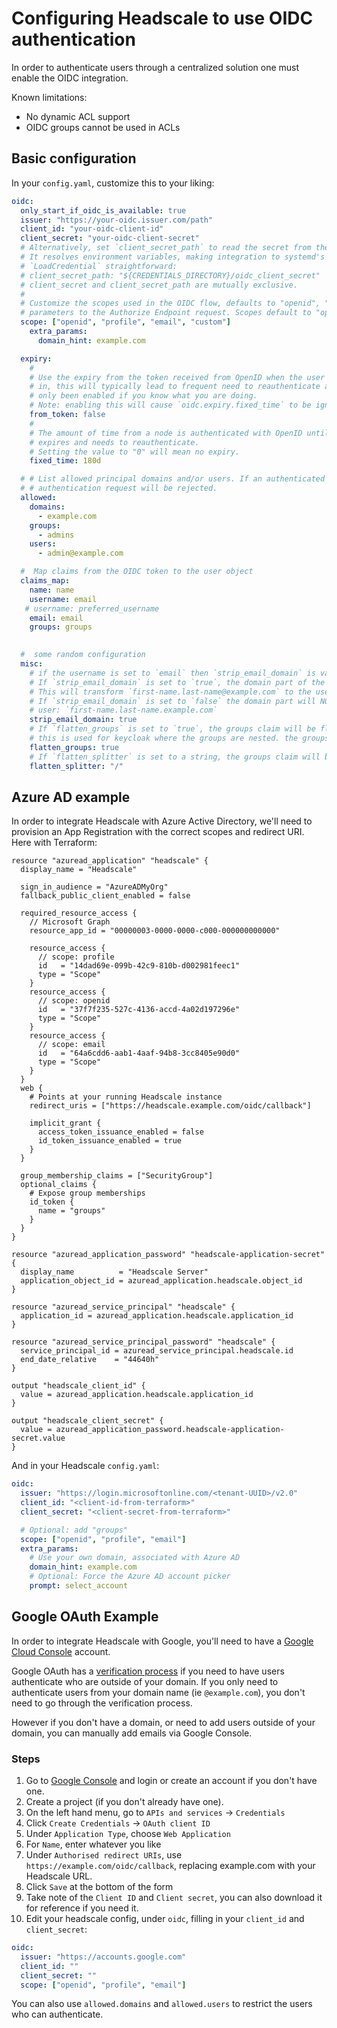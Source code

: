 # Configuring Headscale to use OIDC authentication

In order to authenticate users through a centralized solution one must enable the OIDC integration.

Known limitations:

- No dynamic ACL support
- OIDC groups cannot be used in ACLs

## Basic configuration

In your `config.yaml`, customize this to your liking:

```yaml
oidc:
  only_start_if_oidc_is_available: true
  issuer: "https://your-oidc.issuer.com/path"
  client_id: "your-oidc-client-id"
  client_secret: "your-oidc-client-secret"
  # Alternatively, set `client_secret_path` to read the secret from the file.
  # It resolves environment variables, making integration to systemd's
  # `LoadCredential` straightforward:
  # client_secret_path: "${CREDENTIALS_DIRECTORY}/oidc_client_secret"
  # client_secret and client_secret_path are mutually exclusive.
  #
  # Customize the scopes used in the OIDC flow, defaults to "openid", "profile" and "email" and add custom query
  # parameters to the Authorize Endpoint request. Scopes default to "openid", "profile" and "email".
  scope: ["openid", "profile", "email", "custom"]
    extra_params:
      domain_hint: example.com

  expiry:
    #
    # Use the expiry from the token received from OpenID when the user logged
    # in, this will typically lead to frequent need to reauthenticate and should
    # only been enabled if you know what you are doing.
    # Note: enabling this will cause `oidc.expiry.fixed_time` to be ignored.
    from_token: false
    #
    # The amount of time from a node is authenticated with OpenID until it
    # expires and needs to reauthenticate.
    # Setting the value to "0" will mean no expiry.
    fixed_time: 180d

  # # List allowed principal domains and/or users. If an authenticated user's domain is not in this list, the
  # # authentication request will be rejected.
  allowed:
    domains:
      - example.com
    groups:
      - admins
    users:
      - admin@example.com

  #  Map claims from the OIDC token to the user object
  claims_map:
    name: name
    username: email
   # username: preferred_username
    email: email
    groups: groups
    

  #  some random configuration
  misc:
    # if the username is set to `email` then `strip_email_domain` is valid
    # If `strip_email_domain` is set to `true`, the domain part of the username email address will be removed.
    # This will transform `first-name.last-name@example.com` to the user `first-name.last-name`
    # If `strip_email_domain` is set to `false` the domain part will NOT be removed resulting to the following
    # user: `first-name.last-name.example.com`
    strip_email_domain: true
    # If `flatten_groups` is set to `true`, the groups claim will be flattened to a single level.
    # this is used for keycloak where the groups are nested. the groups format from keycloak is `group1/subgroup1/subgroup2`
    flatten_groups: true
    # If `flatten_splitter` is set to a string, the groups claim will be split by the string and flattened to a single level.
    flatten_splitter: "/"


```

## Azure AD example

In order to integrate Headscale with Azure Active Directory, we'll need to provision an App Registration with the correct scopes and redirect URI. Here with Terraform:

```hcl
resource "azuread_application" "headscale" {
  display_name = "Headscale"

  sign_in_audience = "AzureADMyOrg"
  fallback_public_client_enabled = false

  required_resource_access {
    // Microsoft Graph
    resource_app_id = "00000003-0000-0000-c000-000000000000"

    resource_access {
      // scope: profile
      id   = "14dad69e-099b-42c9-810b-d002981feec1"
      type = "Scope"
    }
    resource_access {
      // scope: openid
      id   = "37f7f235-527c-4136-accd-4a02d197296e"
      type = "Scope"
    }
    resource_access {
      // scope: email
      id   = "64a6cdd6-aab1-4aaf-94b8-3cc8405e90d0"
      type = "Scope"
    }
  }
  web {
    # Points at your running Headscale instance
    redirect_uris = ["https://headscale.example.com/oidc/callback"]

    implicit_grant {
      access_token_issuance_enabled = false
      id_token_issuance_enabled = true
    }
  }

  group_membership_claims = ["SecurityGroup"]
  optional_claims {
    # Expose group memberships
    id_token {
      name = "groups"
    }
  }
}

resource "azuread_application_password" "headscale-application-secret" {
  display_name          = "Headscale Server"
  application_object_id = azuread_application.headscale.object_id
}

resource "azuread_service_principal" "headscale" {
  application_id = azuread_application.headscale.application_id
}

resource "azuread_service_principal_password" "headscale" {
  service_principal_id = azuread_service_principal.headscale.id
  end_date_relative    = "44640h"
}

output "headscale_client_id" {
  value = azuread_application.headscale.application_id
}

output "headscale_client_secret" {
  value = azuread_application_password.headscale-application-secret.value
}
```

And in your Headscale `config.yaml`:

```yaml
oidc:
  issuer: "https://login.microsoftonline.com/<tenant-UUID>/v2.0"
  client_id: "<client-id-from-terraform>"
  client_secret: "<client-secret-from-terraform>"

  # Optional: add "groups"
  scope: ["openid", "profile", "email"]
  extra_params:
    # Use your own domain, associated with Azure AD
    domain_hint: example.com
    # Optional: Force the Azure AD account picker
    prompt: select_account
```

## Google OAuth Example

In order to integrate Headscale with Google, you'll need to have a [Google Cloud Console](https://console.cloud.google.com) account.

Google OAuth has a [verification process](https://support.google.com/cloud/answer/9110914?hl=en) if you need to have users authenticate who are outside of your domain. If you only need to authenticate users from your domain name (ie `@example.com`), you don't need to go through the verification process.

However if you don't have a domain, or need to add users outside of your domain, you can manually add emails via Google Console.

### Steps

1. Go to [Google Console](https://console.cloud.google.com) and login or create an account if you don't have one.
2. Create a project (if you don't already have one).
3. On the left hand menu, go to `APIs and services` -> `Credentials`
4. Click `Create Credentials` -> `OAuth client ID`
5. Under `Application Type`, choose `Web Application`
6. For `Name`, enter whatever you like
7. Under `Authorised redirect URIs`, use `https://example.com/oidc/callback`, replacing example.com with your Headscale URL.
8. Click `Save` at the bottom of the form
9. Take note of the `Client ID` and `Client secret`, you can also download it for reference if you need it.
10. Edit your headscale config, under `oidc`, filling in your `client_id` and `client_secret`:

```yaml
oidc:
  issuer: "https://accounts.google.com"
  client_id: ""
  client_secret: ""
  scope: ["openid", "profile", "email"]
```

You can also use `allowed.domains` and `allowed.users` to restrict the users who can authenticate.
